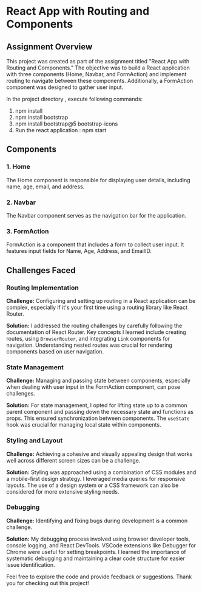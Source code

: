 # React App with Routing and Components

## Assignment Overview

This project was created as part of the assignment titled "React App with Routing and Components." The objective was to build a React application with three components (Home, Navbar, and FormAction) and implement routing to navigate between these components. Additionally, a FormAction component was designed to gather user input.

In the project directory , execute following commands:
1. npm install
2. npm install bootstrap
3. npm install bootstrap@5 bootstrap-icons
4. Run the react application : npm start



## Components

### 1. Home
The Home component is responsible for displaying user details, including name, age, email, and address.

### 2. Navbar
The Navbar component serves as the navigation bar for the application.

### 3. FormAction
FormAction is a component that includes a form to collect user input. It features input fields for Name, Age, Address, and EmailID.



## Challenges Faced

### Routing Implementation

**Challenge:**
Configuring and setting up routing in a React application can be complex, especially if it's your first time using a routing library like React Router.

**Solution:**
I addressed the routing challenges by carefully following the documentation of React Router. Key concepts I learned include creating routes, using `BrowserRouter`, and integrating `Link` components for navigation. Understanding nested routes was crucial for rendering components based on user navigation.

### State Management

**Challenge:**
Managing and passing state between components, especially when dealing with user input in the FormAction component, can pose challenges.

**Solution:**
For state management, I opted for lifting state up to a common parent component and passing down the necessary state and functions as props. This ensured synchronization between components. The `useState` hook was crucial for managing local state within components.

### Styling and Layout

**Challenge:**
Achieving a cohesive and visually appealing design that works well across different screen sizes can be a challenge.

**Solution:**
Styling was approached using a combination of CSS modules and a mobile-first design strategy. I leveraged media queries for responsive layouts. The use of a design system or a CSS framework can also be considered for more extensive styling needs.

### Debugging

**Challenge:**
Identifying and fixing bugs during development is a common challenge.

**Solution:**
My debugging process involved using browser developer tools, console logging, and React DevTools. VSCode extensions like Debugger for Chrome were useful for setting breakpoints. I learned the importance of systematic debugging and maintaining a clear code structure for easier issue identification.



Feel free to explore the code and provide feedback or suggestions. Thank you for checking out this project!
